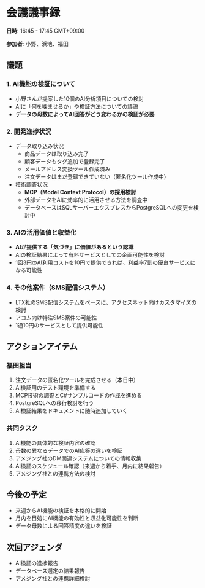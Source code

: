 # 会議議事録

**日時**: 16:45 - 17:45 GMT+09:00

**参加者**: 小野、浜地、福田

## 議題

### 1. AI機能の検証について

- 小野さんが提案した10個のAI分析項目についての検討
- AIに「何を噛ませるか」や検証方法についての議論
- **データの母数によってAI回答がどう変わるかの検証が必要**

### 2. 開発進捗状況

- データ取り込み状況
    - 商品データは取り込み完了
    - 顧客データもタグ追加で登録完了
    - メールアドレス変換ツール作成済み
    - 注文データはまだ登録できていない（匿名化ツール作成中）
- 技術調査状況
    - **MCP（Model Context Protocol）の採用検討**
    - 外部データをAIに効率的に活用させる方法を調査中
    - データベースはSQLサーバーエクスプレスからPostgreSQLへの変更を検討中

### 3. AIの活用価値と収益化

- **AIが提供する「気づき」に価値があるという認識**
- AIの検証結果によって有料サービスとしての企画可能性を検討
- 1回3円のAI利用コストを10円で提供できれば、利益率7割の優良サービスになる可能性

### 4. その他案件（SMS配信システム）

- LTX社のSMS配信システムをベースに、アクセスネット向けカスタマイズの検討
- アコム向け特注SMS案件の可能性
- 1通10円のサービスとして提供可能性

## アクションアイテム

### 福田担当

1. 注文データの匿名化ツールを完成させる（本日中）
2. AI検証用のテスト環境を準備する
3. MCP技術の調査とC#サンプルコードの作成を進める
4. PostgreSQLへの移行検討を行う
5. AI検証結果をドキュメントに随時追加していく

### 共同タスク

1. AI機能の具体的な検証内容の確認
2. 母数の異なるデータでのAI応答の違いを検証
3. アメジング社のDM関連システムについての情報収集
4. AI検証のスケジュール確認（来週から着手、月内に結果報告）
5. アメジング社との連携方法の検討

## 今後の予定

- 来週からAI機能の検証を本格的に開始
- 月内を目処にAI機能の有効性と収益化可能性を判断
- データ母数による回答精度の違いを検証

## 次回アジェンダ

- AI検証の進捗報告
- データベース選定の結果報告
- アメジング社との連携詳細検討